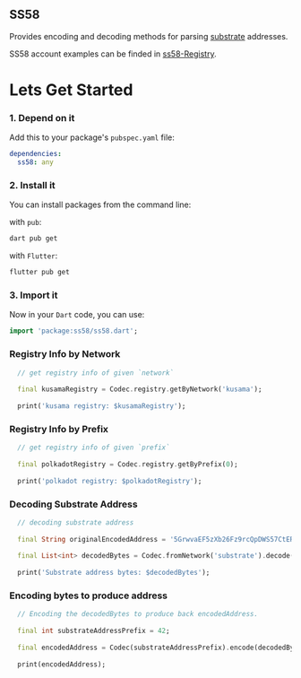 ## SS58

Provides encoding and decoding methods for parsing [substrate](https://docs.substrate.io/fundamentals/accounts-addresses-keys/)
addresses.

SS58 account examples can be finded in [ss58-Registry](https://github.com/paritytech/ss58-registry).

# Lets Get Started

### 1. Depend on it

Add this to your package's `pubspec.yaml` file:

```yaml
dependencies:
  ss58: any
```

### 2. Install it

You can install packages from the command line:

with `pub`:

```css
dart pub get
```

with `Flutter`:

```css
flutter pub get
```

### 3. Import it

Now in your `Dart` code, you can use:

```dart
import 'package:ss58/ss58.dart';
```

### Registry Info by Network

```dart
  // get registry info of given `network`
  
  final kusamaRegistry = Codec.registry.getByNetwork('kusama');
  
  print('kusama registry: $kusamaRegistry');
```

### Registry Info by Prefix

```dart
  // get registry info of given `prefix`
  
  final polkadotRegistry = Codec.registry.getByPrefix(0);
  
  print('polkadot registry: $polkadotRegistry');
```

### Decoding Substrate Address

```dart
  // decoding substrate address
  
  final String originalEncodedAddress = '5GrwvaEF5zXb26Fz9rcQpDWS57CtERHpNehXCPcNoHGKutQY';
  
  final List<int> decodedBytes = Codec.fromNetwork('substrate').decode(originalEncodedAddress);
  
  print('Substrate address bytes: $decodedBytes');
```

### Encoding bytes to produce address

```dart
  // Encoding the decodedBytes to produce back encodedAddress.
  
  final int substrateAddressPrefix = 42;
  
  final encodedAddress = Codec(substrateAddressPrefix).encode(decodedBytes);
  
  print(encodedAddress);
```
